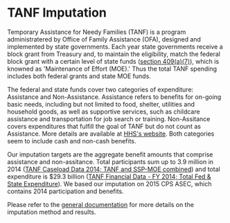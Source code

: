 # TANF Imputation

Temporary Assistance for Needy Families (TANF) is a program administratered by Office of Family Assistance (OFA), designed and implemented by state governments. Each year state governments receive a block grant from Treasury and, to maintain the eligibility, match the federal block grant with a certain level of state funds ([section 409(a)(7)](https://www.ssa.gov/OP_Home/ssact/title04/0409.htm)), which is knowned as 'Maintenance of Effort (MOE).' Thus the total TANF spending includes both federal grants and state MOE funds.

The federal and state funds cover two categories of expenditure: Assistance and Non-Assistance. Assistance refers to benefits for on-going basic needs, including but not limited to food, shelter, utilities and household goods, as well as supportive services, such as childcare assistance and transportation for job search or training. Non-Assitance covers expenditures that fulfill the goal of TANF but do not count as Assistance. More details are available at [HHS's website](https://www.acf.hhs.gov/sites/default/files/ofa/categories_and_definitions_for_tanf_and_moe_funds.pdf). Both categories seem to include cash and non-cash benefits.

Our imputation targets are the aggregate benefit amounts that comprise assistance and non-assitance. Total participants sum up to 3.9 million in 2014 ([TANF Caseload Data 2014; TANF and SSP-MOE combined](https://www.acf.hhs.gov/ofa/resource/caseload-data-2014)) and total expenditure is $29.3 billion ([TANF Financial Data - FY 2014; Total Fed & State Expenditure](https://www.acf.hhs.gov/ofa/resource/tanf-financial-data-fy-2014)). We based our imputation on 2015 CPS ASEC, which contains 2014 participation and benefits.

Please refer to the [general documentation](https://github.com/open-source-economics/C-TAM/blob/master/C-TAM%20Documentation%20v0.1.3.pdf) for more details on the imputation method and results.
